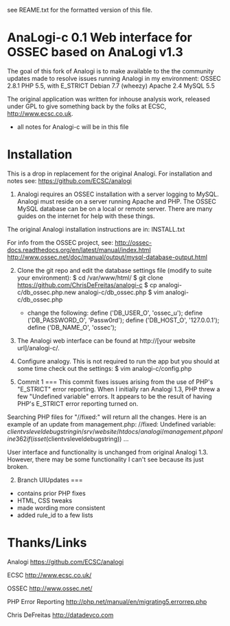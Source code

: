 see REAME.txt for the formatted version of this file.

AnaLogi-c 0.1
Web interface for OSSEC based on AnaLogi v1.3
===
The goal of this fork of Analogi is to make available to the the community
updates made to resolve issues running Analogi in my environment:
	OSSEC 2.8.1
	PHP 5.5, with E_STRICT
	Debian 7.7 (wheezy)
	Apache 2.4
	MySQL 5.5

The original application was written for inhouse analysis work, released under
GPL to give something back by the folks at ECSC, http://www.ecsc.co.uk.

- all notes for Analogi-c will be in this file


Installation
===
This is a drop in replacement for the original Analogi.  For installation and
notes see:
	https://github.com/ECSC/analogi

1. Analogi requires an OSSEC installation with a server logging to MySQL.
Analogi must reside on a server running Apache and PHP.  The OSSEC MySQL
database can be on a local or remote server.  There are many guides on the
internet for help with these things.

The original Analogi installation instructions are in:
	INSTALL.txt

For info from the OSSEC project, see:
	http://ossec-docs.readthedocs.org/en/latest/manual/index.html
	http://www.ossec.net/doc/manual/output/mysql-database-output.html

2. Clone the git repo and edit the database settings
file (modify to suite your environment):
$ cd /var/www/html/
$ git clone https://github.com/ChrisDeFreitas/analogi-c
$ cp analogi-c/db_ossec.php.new analogi-c/db_ossec.php
$ vim analogi-c/db_ossec.php
	- change the following:
		define ('DB_USER_O', 'ossec_u');
		define ('DB_PASSWORD_O', 'Passw0rd');
		define ('DB_HOST_O', '127.0.0.1');
		define ('DB_NAME_O', 'ossec');

3. The Analogi web interface can be found at http://[your website url]/analogi-c/.

4. Configure analogy.  This is not required to run the app but you should at some
time check out the settings:
$ vim analogi-c/config.php


1. Commit 1
===
This commit fixes issues arising from the use of PHP's "E_STRICT"
error reporting. When I initially ran Analogi 1.3, PHP threw a few "Undefined
variable" errors.  It appears to be the result of having PHP's E_STRICT
error reporting turned on.

Searching PHP files for "//fixed:" will return all the changes.  Here is an
example of an update from management.php:
	//fixed: Undefined variable: $clientvsleveldebugstring in /srv/website/htdocs/analogi/management.php on line 362
	if(isset($clientvsleveldebugstring))
		...

User interface and functionality is unchanged from original Analogi 1.3. However,
there may be some functionality I can't see because its just broken.


2. Branch UIUpdates
===
- contains prior PHP fixes
- HTML, CSS tweaks
- made wording more consistent
- added rule_id to a few lists


Thanks/Links
===
Analogi
https://github.com/ECSC/analogi

ECSC
http://www.ecsc.co.uk/

OSSEC
http://www.ossec.net/

PHP Error Reporting
http://php.net/manual/en/migrating5.errorrep.php

Chris DeFreitas
http://datadevco.com